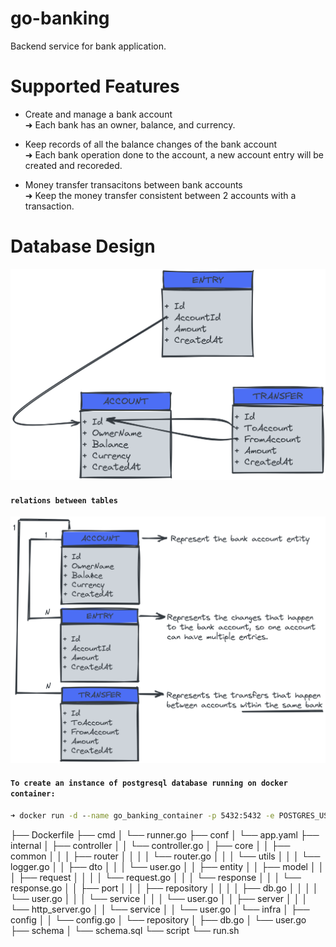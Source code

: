 # go-banking
Backend service for bank application.

# Supported Features 
- Create and manage a bank account
    <br>➜ Each bank has an owner, balance, and currency.

- Keep records of all the balance changes of the bank account
    <br>➜ Each bank operation done to the account, a new account entry will be created and recoreded.

- Money transfer transacitons between bank accounts
    <br>➜ Keep the money transfer consistent between 2 accounts with a transaction.

# Database Design

![tables](./account_db_design.png)

#### `relations between tables`
![tables](./Db_relations.png)

#### `To create an instance of postgresql database running on docker container:`
```cmd
➜ docker run -d --name go_banking_container -p 5432:5432 -e POSTGRES_USER=go_banking_username -e POSTGRES_PASSWORD=go_banking_password -e POSTGRES_DB=go_banking_db 6a35e2c987a6
```









├── Dockerfile
├── cmd
│   └── runner.go
├── conf
│   └── app.yaml
├── internal
│   ├── controller
│   │   └── controller.go
│   ├── core
│   │   ├── common
│   │   │   ├── router
│   │   │   │   └── router.go
│   │   │   └── utils
│   │   │       └── logger.go
│   │   ├── dto
│   │   │   └── user.go
│   │   ├── entity
│   │   ├── model
│   │   │   ├── request
│   │   │   │   └── request.go
│   │   │   └── response
│   │   │       └── response.go
│   │   ├── port
│   │   │   ├── repository
│   │   │   │   ├── db.go
│   │   │   │   └── user.go
│   │   │   └── service
│   │   │       └── user.go
│   │   ├── server
│   │   │   └── http_server.go
│   │   └── service
│   │       └── user.go
│   └── infra
│       ├── config
│       │   └── config.go
│       └── repository
│           ├── db.go
│           └── user.go
├── schema
│   └── schema.sql
└── script
    └── run.sh